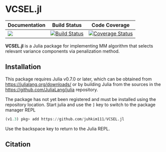 # VCSEL.jl

| **Documentation** | **Build Status** | **Code Coverage**  |
|-------------------|------------------|--------------------|
| [![](https://img.shields.io/badge/docs-stable-blue.svg)](https://juhkim111.github.io/VCSEL.jl/stable)  | [![Build Status](https://travis-ci.org/juhkim111/VCSEL.jl.svg?branch=master)](https://travis-ci.org/juhkim111/VCSEL.jl) | [![Coverage Status](https://coveralls.io/repos/github/juhkim111/VCSEL.jl/badge.svg?branch=master)](https://coveralls.io/juhkim111/VCSEL.jl?branch=master)  

**VCSEL.jl** is a Julia package for implementing MM algorithm that selects relevant variance components via penalization method. 

## Installation 

This package requires Julia v0.7.0 or later, which can be obtained from
https://julialang.org/downloads/ or by building Julia from the sources in the
https://github.com/JuliaLang/julia repository.

The package has not yet been registered and must be installed using the repository location.
Start julia and use the `]` key to switch to the package manager REPL

```julia
(v1.3) pkg> add https://github.com/juhkim111/VCSEL.jl
```

Use the backspace key to return to the Julia REPL.

## Citation 
